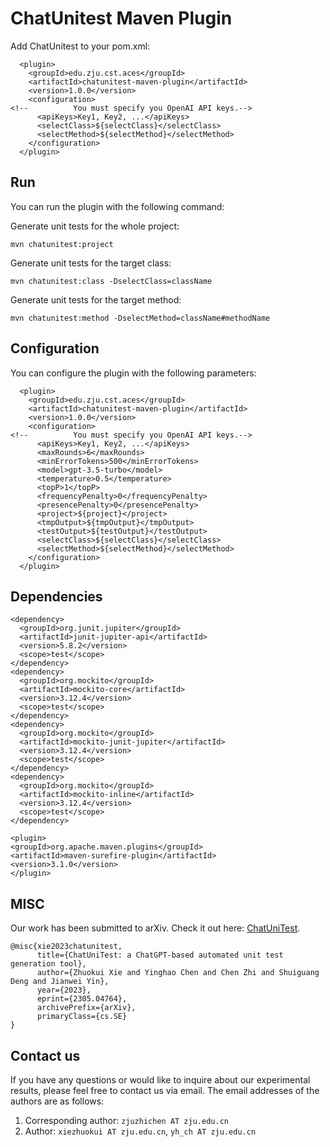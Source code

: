 # ChatUnitest Maven Plugin

Add ChatUnitest to your pom.xml:

```
  <plugin>
    <groupId>edu.zju.cst.aces</groupId>
    <artifactId>chatunitest-maven-plugin</artifactId>
    <version>1.0.0</version>
    <configuration>
<!--          You must specify you OpenAI API keys.-->
      <apiKeys>Key1, Key2, ...</apiKeys>
      <selectClass>${selectClass}</selectClass>
      <selectMethod>${selectMethod}</selectMethod>
    </configuration>
  </plugin>
```

## Run
You can run the plugin with the following command:

Generate unit tests for the whole project:
```
mvn chatunitest:project
```

Generate unit tests for the target class:
```
mvn chatunitest:class -DselectClass=className
```

Generate unit tests for the target method:
```
mvn chatunitest:method -DselectMethod=className#methodName
```

## Configuration
You can configure the plugin with the following parameters:
```
  <plugin>
    <groupId>edu.zju.cst.aces</groupId>
    <artifactId>chatunitest-maven-plugin</artifactId>
    <version>1.0.0</version>
    <configuration>
<!--          You must specify you OpenAI API keys.-->
      <apiKeys>Key1, Key2, ...</apiKeys>
      <maxRounds>6</maxRounds>
      <minErrorTokens>500</minErrorTokens>
      <model>gpt-3.5-turbo</model>
      <temperature>0.5</temperature>
      <topP>1</topP>
      <frequencyPenalty>0</frequencyPenalty>
      <presencePenalty>0</presencePenalty>
      <project>${project}</project>
      <tmpOutput>${tmpOutput}</tmpOutput>
      <testOutput>${testOutput}</testOutput>
      <selectClass>${selectClass}</selectClass>
      <selectMethod>${selectMethod}</selectMethod>
    </configuration>
  </plugin>
```

## Dependencies
```
<dependency>
  <groupId>org.junit.jupiter</groupId>
  <artifactId>junit-jupiter-api</artifactId>
  <version>5.8.2</version>
  <scope>test</scope>
</dependency>
<dependency>
  <groupId>org.mockito</groupId>
  <artifactId>mockito-core</artifactId>
  <version>3.12.4</version>
  <scope>test</scope>
</dependency>
<dependency>
  <groupId>org.mockito</groupId>
  <artifactId>mockito-junit-jupiter</artifactId>
  <version>3.12.4</version>
  <scope>test</scope>
</dependency>
<dependency>
  <groupId>org.mockito</groupId>
  <artifactId>mockito-inline</artifactId>
  <version>3.12.4</version>
  <scope>test</scope>
</dependency>
```

```
<plugin>
<groupId>org.apache.maven.plugins</groupId>
<artifactId>maven-surefire-plugin</artifactId>
<version>3.1.0</version>
</plugin>
```



## MISC

Our work has been submitted to arXiv. Check it out here: [ChatUniTest](https://arxiv.org/abs/2305.04764).

```
@misc{xie2023chatunitest,
      title={ChatUniTest: a ChatGPT-based automated unit test generation tool}, 
      author={Zhuokui Xie and Yinghao Chen and Chen Zhi and Shuiguang Deng and Jianwei Yin},
      year={2023},
      eprint={2305.04764},
      archivePrefix={arXiv},
      primaryClass={cs.SE}
}
```

## Contact us


If you have any questions or would like to inquire about our experimental results, please feel free to contact us via email. The email addresses of the authors are as follows:

1. Corresponding author: `zjuzhichen AT zju.edu.cn`
2. Author: `xiezhuokui AT zju.edu.cn`, `yh_ch AT zju.edu.cn`
